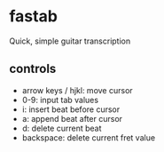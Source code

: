 # fastab

Quick, simple guitar transcription

## controls

- arrow keys / hjkl: move cursor
- 0-9: input tab values
- i: insert beat before cursor
- a: append beat after cursor
- d: delete current beat
- backspace: delete current fret value
